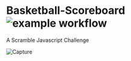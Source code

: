 # Basketball-Scoreboard ![example workflow](https://img.shields.io/badge/Front%20End-HTML%2CCSS%2C%20JV-success)
A Scramble Javascript Challenge

![Capture](https://user-images.githubusercontent.com/96413187/197408827-a594e245-fc01-441f-a9d9-37b47a4a4012.PNG)
